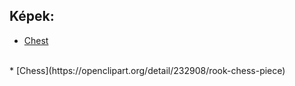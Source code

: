  ## Képek:

* [Chest](https://vectorportal.com/vector/treasure-chest-with-coins/31334)
<br/>
* [Chess](https://openclipart.org/detail/232908/rook-chess-piece)

